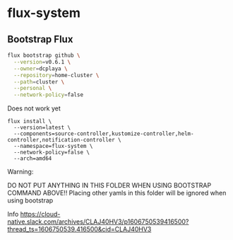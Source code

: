 # flux-system

## Bootstrap Flux

```bash
flux bootstrap github \
  --version=v0.6.1 \
  --owner=dcplaya \
  --repository=home-cluster \
  --path=cluster \
  --personal \
  --network-policy=false
```

Does not work yet
```
flux install \
  --version=latest \
  --components=source-controller,kustomize-controller,helm-controller,notification-controller \
  --namespace=flux-system \
  --network-policy=false \
  --arch=amd64
```

Warning:

DO NOT PUT ANYTHING IN THIS FOLDER WHEN USING BOOTSTRAP COMMAND ABOVE!!
Placing other yamls in this folder will be ignored when using bootstrap

Info 
https://cloud-native.slack.com/archives/CLAJ40HV3/p1606750539416500?thread_ts=1606750539.416500&cid=CLAJ40HV3